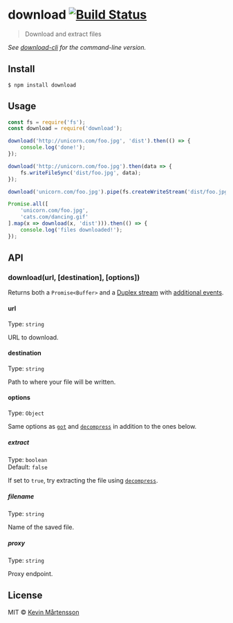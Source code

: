 # download [![Build Status](https://travis-ci.org/kevva/download.svg?branch=master)](https://travis-ci.org/kevva/download)

> Download and extract files

*See [download-cli](https://github.com/kevva/download-cli) for the command-line version.*


## Install

```
$ npm install download
```


## Usage

```js
const fs = require('fs');
const download = require('download');

download('http://unicorn.com/foo.jpg', 'dist').then(() => {
	console.log('done!');
});

download('http://unicorn.com/foo.jpg').then(data => {
	fs.writeFileSync('dist/foo.jpg', data);
});

download('unicorn.com/foo.jpg').pipe(fs.createWriteStream('dist/foo.jpg'));

Promise.all([
	'unicorn.com/foo.jpg',
	'cats.com/dancing.gif'
].map(x => download(x, 'dist'))).then(() => {
	console.log('files downloaded!');
});
```


## API

### download(url, [destination], [options])

Returns both a `Promise<Buffer>` and a [Duplex stream](https://nodejs.org/api/stream.html#stream_class_stream_duplex) with [additional events](https://github.com/sindresorhus/got#streams-1).

#### url

Type: `string`

URL to download.

#### destination

Type: `string`

Path to where your file will be written.

#### options

Type: `Object`

Same options as [`got`](https://github.com/sindresorhus/got#options) and [`decompress`](https://github.com/kevva/decompress#options) in addition to the ones below.

##### extract

Type: `boolean`<br>
Default: `false`

If set to `true`, try extracting the file using [`decompress`](https://github.com/kevva/decompress).

##### filename

Type: `string`

Name of the saved file.

##### proxy

Type: `string`

Proxy endpoint.


## License

MIT © [Kevin Mårtensson](https://github.com/kevva)
